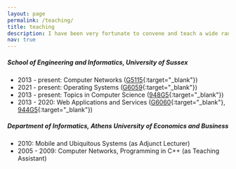 ```yaml
---
layout: page
permalink: /teaching/
title: teaching
description: I have been very fortunate to convene and teach a wide range of modules.
nav: true
---
```


##### School of Engineering and Informatics, University of Sussex

* 2013 - present: Computer Networks ([G5115](https://www.sussex.ac.uk/modules/2019/G5115-computer-networks){:target="_blank"})
* 2021 - present: Operating Systems ([G6059](https://www.sussex.ac.uk/modules/2019/G6059-operating-systems){:target="_blank"})
* 2013 - present: Topics in Computer Science ([948G5](https://www.sussex.ac.uk/study/modules/undergraduate/2020/948G5-topics-in-computer-science){:target="_blank"})
* 2013 - 2020: Web Applications and Services ([G6060](https://www.sussex.ac.uk/modules/2019/G6060-web-applications-and-services){:target="_blank"}, [944G5](https://www.sussex.ac.uk/study/modules/undergraduate/2019/944G5-web-applications-and-services){:target="_blank"})

##### Department of Informatics, Athens University of Economics and Business

* 2010: Mobile and Ubiquitous Systems (as Adjunct Lecturer)
* 2005 - 2009: Computer Networks, Programming in C++ (as Teaching Assistant)